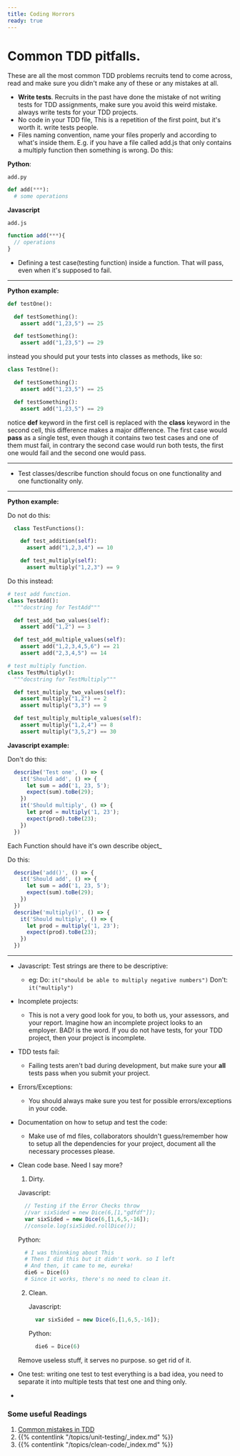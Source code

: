 ```yaml
---
title: Coding Horrors
ready: true
---
```


# Common TDD pitfalls.
These are all the most common TDD problems recruits tend to come across, read and make sure you didn't make any of these or any mistakes at all.

- **Write tests**. Recruits in the past have done the mistake of not writing tests for TDD assignments, make sure you avoid this weird mistake. always write tests for your TDD projects.
- No code in your TDD file, This is a repetition of the first point, but it's worth it. write tests people.
- Files naming convention, name your files properly and according to what's inside them. E.g. if you have a file called add.js that only contains a multiply function then something is wrong. Do this:
<!-- examples -->

**Python**:

`add.py`
```py
def add(***):
  # some operations
```
**Javascript**

`add.js`
```js
function add(***){
  // operations
}
```

- Defining a test case(testing function) inside a function. That will pass, even when it's supposed to fail.

---
**Python example:**

```py
def testOne():

  def testSomething():
    assert add("1,23,5") == 25

  def testSomething():
    assert add("1,23,5") == 29

```
instead you should put your tests into classes as methods, like so:

```py
class TestOne():

  def testSomething():
    assert add("1,23,5") == 25

  def testSomething():
    assert add("1,23,5") == 29

```
notice **def** keyword in the first cell is replaced with the **class** keyword in the second cell, this difference makes a major difference. The first case would **pass** as a single test, even though it contains two test cases and one of them must fail, in contrary the second case would run both tests, the first one would fail and the second one would pass.

---

- Test classes/describe function should focus on one functionality and one functionality only.

---
**Python example:**

Do not do this:
```py
  class TestFunctions():

    def test_addition(self):
      assert add("1,2,3,4") == 10

    def test_multiply(self):
      assert multiply("1,2,3") == 9

```
Do this instead:
```py
# test add function.
class TestAdd():
  """docstring for TestAdd"""

  def test_add_two_values(self):
    assert add("1,2") == 3

  def test_add_multiple_values(self):
    assert add("1,2,3,4,5,6") == 21
    assert add("2,3,4,5") == 14

# test multiply function.
class TestMultiply():
  """docstring for TestMultiply"""

  def test_multiply_two_values(self):
    assert multiply("1,2") == 2
    assert multiply("3,3") == 9

  def test_multiply_multiple_values(self):
    assert multiply("1,2,4") == 8
    assert multiply("3,5,2") == 30
```

**Javascript example:**

Don't do this:
```js
  describe('Test one', () => {
    it('Should add', () => {
      let sum = add('1, 23, 5');
      expect(sum).toBe(29);
    })
    it('Should multiply', () => {
      let prod = multiply('1, 23');
      expect(prod).toBe(23);
    })
  })
```

Each Function should have it's own describe object_

Do this:
```js
  describe('add()', () => {
    it('Should add', () => {
      let sum = add('1, 23, 5');
      expect(sum).toBe(29);
    })
  })
  describe('multiply()', () => {
    it('Should multiply', () => {
      let prod = multiply('1, 23');
      expect(prod).toBe(23);
    })
  })
```
---
- Javascript: Test strings are there to be descriptive:
  - eg:
      Do: `it("should be able to multiply negative numbers")`
      Don't: `it("multiply")`
- Incomplete projects:
  - This is not a very good look for you, to both us, your assessors, and your report. Imagine how an incomplete project looks to an employer. BAD! is the word. If you do not  have tests, for your TDD project, then your project is incomplete.

- TDD tests fail:
  - Failing tests aren't bad during development, but make sure your **all** tests pass when you submit your project.

- Errors/Exceptions:
  - You should always make sure you test for possible errors/exceptions in your code.

- Documentation on how to setup and test the code:
  - Make use of md files, collaborators shouldn't guess/remember how to setup all the dependencies for your project, document all the necessary processes please.

- Clean code base. Need I say more?

  1. Dirty.

    Javascript:

    ```js
      // Testing if the Error Checks throw
      //var sixSided = new Dice(6,[1,"gdfdf"]);
      var sixSided = new Dice(6,[1,6,5,-16]);
      //console.log(sixSided.rollDice());
    ```

    Python:

    ```py
      # I was thinnking about This
      # Then I did this but it didn't work. so I left
      # And then, it came to me, eureka!
      die6 = Dice(6)
      # Since it works, there's no need to clean it.
    ```


  2. Clean.

      Javascript:

      ```js
        var sixSided = new Dice(6,[1,6,5,-16]);
      ```

      Python:

      ```py
        die6 = Dice(6)
      ```

  Remove useless stuff, it serves no purpose. so get rid of it.

- One test: writing one test to test everything is a bad idea, you need to separate it into multiple tests that test one and thing only.

- 




### Some useful Readings
  1. [Common mistakes in TDD](https://cmatskas.com/common-mistakes-in-tdd/)
  2. {{% contentlink "/topics/unit-testing/_index.md" %}}
  3. {{% contentlink "/topics/clean-code/_index.md" %}}
